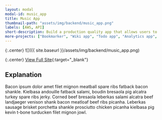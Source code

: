```yaml
---
layout: modal
modal-id: music_app
title: Music App
thumbnail-path: "assets/img/backend/music_app.png"
labels: [AWS, API]
short-description: Build a production quality app that allows users to discover new musicians and search local concerts. Curabitur venenatis felis non ipsum fringilla pharetra. Nam at dolor in velit pellentesque pulvinar.
more-projects: ["Bookmarker", "Wiki app", "Todo app", "Analytics app", "Open API", "Kele project"]
---
```


{:.center}
![]({{ site.baseurl }}/assets/img/backend/music_app.png)

{:.center}
[View Full Site](http://music-app-ghbooth12.herokuapp.com){:target="\_blank"}

## Explanation

Bacon ipsum dolor amet filet mignon meatball spare ribs fatback bacon shankle. Kielbasa andouille fatback salami, boudin bresaola pig alcatra turkey spare ribs jerky. Corned beef bresaola leberkas salami alcatra beef landjaeger venison shank bacon meatloaf beef ribs picanha. Leberkas sausage brisket porchetta shankle prosciutto chicken picanha kielbasa pig kevin t-bone turducken filet mignon jowl.